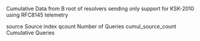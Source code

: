Cumulative Data from B root of resolvers sending only support for KSK-2010 using RFC8145 telemetry

source 					Source index
qcount					Number of Queries
cumul_source_count	 	Cumulative Queries


